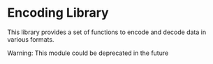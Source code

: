 # Encoding Library

This library provides a set of functions to encode and decode data in various formats.

Warning: This module could be deprecated in the future
